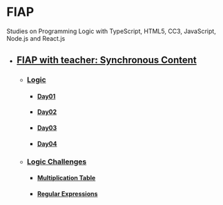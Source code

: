 # FIAP
Studies on Programming Logic with TypeScript, HTML5, CC3, JavaScript, Node.js and React.js
  
- ## [FIAP with teacher: Synchronous Content](fiap-with-teacher/README.md)
  - ### [Logic](fiap-with-teacher/01-logic/README.md)
    - #### [Day01](fiap-with-teacher/01-logic/day01/README.md)
    - #### [Day02](fiap-with-teacher/01-logic/day02/README.md)
    - #### [Day03](fiap-with-teacher/01-logic/day03/README.md)
    - #### [Day04](fiap-with-teacher/01-logic/day04/README.md)
    
  - ### [Logic Challenges](fiap-with-teacher/logic-challenges/README.md)
    - #### [Multiplication Table](fiap-with-teacher/logic-challenges/01-multiplication-table/README.md)
    - #### [Regular Expressions](fiap-with-teacher/logic-challenges/02-regular-expressions/README.md)